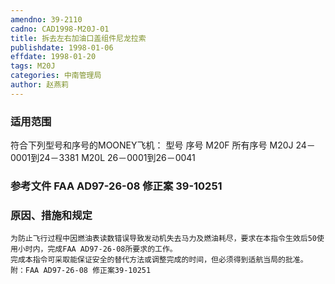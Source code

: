 ```yaml
---
amendno: 39-2110
cadno: CAD1998-M20J-01
title: 拆去左右加油口盖组件尼龙拉索
publishdate: 1998-01-06
effdate: 1998-01-20
tags: M20J
categories: 中南管理局
author: 赵燕莉
---
```


### 适用范围 
符合下列型号和序号的MOONEY飞机：
型号   序号
M20F  所有序号
M20J  24－0001到24－3381
M20L  26－0001到26－0041

### 参考文件    FAA AD97-26-08 修正案 39-10251 

### 原因、措施和规定 
    为防止飞行过程中因燃油表读数错误导致发动机失去马力及燃油耗尽，要求在本指令生效后50使用小时内，完成FAA AD97-26-08所要求的工作。 
    完成本指令可采取能保证安全的替代方法或调整完成的时间，但必须得到适航当局的批准。 
    附：FAA AD97-26-08 修正案39-10251
